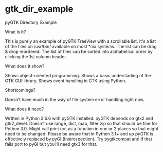 gtk_dir_example
===============

pyGTK Directory Example

What is it?

This is purely an example of pyGTK TreeView with a scrollable list.
It's a list of the files on /usr/bin/ available on most *nix systems.
The list can be drag & drop reordered.
The list of files can be sorted into alphabetical order by clicking the 1st column header.

What does it show?

Shows object-oriented programming.
Shows a basic understading of the GTK GUI library.
Shows event handling in GTK using Python.

Shortcomings?

Doesn't have much in the way of file system error handling right now.

What does it need?

Written in Python 2.6.6 with pyGTK installed.  pyGTK depends on gtk2 and gtk2_devel.
Doesn't use range, dict, map, filter zip so that should be fine for Python 3.0.
Might call print not as a function in one or 2 places so that might need to be changed.
Please be aware that in Python 3.1+ and up pyGTK is effectively replaced by pyGI (Instrospection).
Try pygtkcompat and if that fails port to pyGI but youl'll need gtk3 for that.

